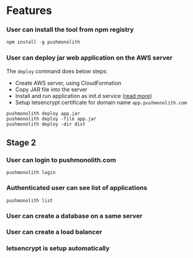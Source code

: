 
# Features

### User can install the tool from npm registry

```PowerShell
npm install -g pushmonolith 
```

### User can deploy jar web application on the AWS server

The `deploy` command does below steps:

- Create AWS server, using CloudFormation
- Copy JAR file into the server
- Install and run application as init.d service ([read more](https://docs.spring.io/spring-boot/docs/current/reference/html/deployment.html#deployment.cloud.aws))
- Setup letsencrypt certificate for domain name `app.pushmonolith.com`

``` 
pushmonolith deploy app.jar
pushmonolith deploy -file app.jar 
pushmonolith deploy -dir dist
```

## Stage 2
### User can login to pushmonolith.com

``` 
pushmonolith login
```

### Authenticated user can see list of applications

``` 
pushmonolith list
```

### User can create a database on a same server
### User can create a load balancer
### letsencrypt is setup automatically

